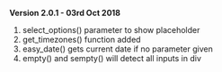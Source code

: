 **Version 2.0.1 - 03rd Oct 2018**

1. select_options() parameter to show placeholder
2. get_timezones() function added
3. easy_date() gets current date if no parameter given
4. empty() and sempty() will detect all inputs in div